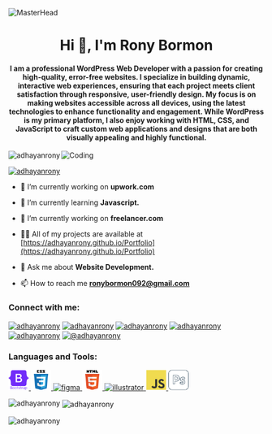 ![MasterHead](https://media.licdn.com/dms/image/D4D12AQE1ioPOFoNVCw/article-cover_image-shrink_600_2000/0/1679083748046?e=2147483647&v=beta&t=6pAfb6fO3GI0uXsLmzKqlZNtlv8FZrswVQODH-prBvY)



<h1 align="center">Hi 👋, I'm Rony Bormon</h1>
<h4 align="center">I am a professional WordPress Web Developer with a passion for creating high-quality, error-free websites. I specialize in building dynamic, interactive web experiences, ensuring that each project meets client satisfaction through responsive, user-friendly design. My focus is on making websites accessible across all devices, using the latest technologies to enhance functionality and engagement. While WordPress is my primary platform, I also enjoy working with HTML, CSS, and JavaScript to craft custom web applications and designs that are both visually appealing and highly functional.</h4>


<img align="right" alt="Coding" width="400" src="https://cdn.dribbble.com/users/1162077/screenshots/3848914/programmer.gif">



<p align="left"> <img src="https://komarev.com/ghpvc/?username=adhayanrony&label=Profile%20views&color=0e75b6&style=flat" alt="adhayanrony" /> </p>

<p align="left"> <a href="https://twitter.com/adhayanrony" target="blank"><img src="https://img.shields.io/twitter/follow/adhayanrony?logo=twitter&style=for-the-badge" alt="adhayanrony" /></a> </p>

- 🔭 I’m currently working on **upwork.com**

- 🌱 I’m currently learning **Javascript.**

- 🔭 I’m currently working on **freelancer.com**

- 👨‍💻 All of my projects are available at [https://adhayanrony.github.io/Portfolio](https://adhayanrony.github.io/Portfolio)

- 💬 Ask me about **Website Development.**

- 📫 How to reach me **ronybormon092@gmail.com**

<h3 align="left">Connect with me:</h3>
<p align="left">
<a href="https://twitter.com/adhayanrony" target="blank"><img align="center" src="https://raw.githubusercontent.com/rahuldkjain/github-profile-readme-generator/master/src/images/icons/Social/twitter.svg" alt="adhayanrony" height="30" width="40" /></a>
<a href="https://linkedin.com/in/adhayanrony" target="blank"><img align="center" src="https://raw.githubusercontent.com/rahuldkjain/github-profile-readme-generator/master/src/images/icons/Social/linked-in-alt.svg" alt="adhayanrony" height="30" width="40" /></a>
<a href="https://fb.com/adhayanrony" target="blank"><img align="center" src="https://raw.githubusercontent.com/rahuldkjain/github-profile-readme-generator/master/src/images/icons/Social/facebook.svg" alt="adhayanrony" height="30" width="40" /></a>
<a href="https://instagram.com/adhayanrony" target="blank"><img align="center" src="https://raw.githubusercontent.com/rahuldkjain/github-profile-readme-generator/master/src/images/icons/Social/instagram.svg" alt="adhayanrony" height="30" width="40" /></a>
<a href="https://www.behance.net/adhayanrony" target="blank"><img align="center" src="https://raw.githubusercontent.com/rahuldkjain/github-profile-readme-generator/master/src/images/icons/Social/behance.svg" alt="adhayanrony" height="30" width="40" /></a>
<a href="https://www.youtube.com/c/@adhayanrony" target="blank"><img align="center" src="https://raw.githubusercontent.com/rahuldkjain/github-profile-readme-generator/master/src/images/icons/Social/youtube.svg" alt="@adhayanrony" height="30" width="40" /></a>
</p>

<h3 align="left">Languages and Tools:</h3>
<p align="left"> <a href="https://getbootstrap.com" target="_blank" rel="noreferrer"> <img src="https://raw.githubusercontent.com/devicons/devicon/master/icons/bootstrap/bootstrap-plain-wordmark.svg" alt="bootstrap" width="40" height="40"/> </a> <a href="https://www.w3schools.com/css/" target="_blank" rel="noreferrer"> <img src="https://raw.githubusercontent.com/devicons/devicon/master/icons/css3/css3-original-wordmark.svg" alt="css3" width="40" height="40"/> </a> <a href="https://www.figma.com/" target="_blank" rel="noreferrer"> <img src="https://www.vectorlogo.zone/logos/figma/figma-icon.svg" alt="figma" width="40" height="40"/> </a> <a href="https://www.w3.org/html/" target="_blank" rel="noreferrer"> <img src="https://raw.githubusercontent.com/devicons/devicon/master/icons/html5/html5-original-wordmark.svg" alt="html5" width="40" height="40"/> </a> <a href="https://www.adobe.com/in/products/illustrator.html" target="_blank" rel="noreferrer"> <img src="https://www.vectorlogo.zone/logos/adobe_illustrator/adobe_illustrator-icon.svg" alt="illustrator" width="40" height="40"/> </a> <a href="https://developer.mozilla.org/en-US/docs/Web/JavaScript" target="_blank" rel="noreferrer"> <img src="https://raw.githubusercontent.com/devicons/devicon/master/icons/javascript/javascript-original.svg" alt="javascript" width="40" height="40"/> </a> <a href="https://www.photoshop.com/en" target="_blank" rel="noreferrer"> <img src="https://raw.githubusercontent.com/devicons/devicon/master/icons/photoshop/photoshop-line.svg" alt="photoshop" width="40" height="40"/> </a> </p>

<p><img align="left" src="https://github-readme-stats.vercel.app/api/top-langs?username=adhayanrony&show_icons=true&locale=en&layout=compact" alt="adhayanrony" /></p>

<p>&nbsp;<img align="center" src="https://github-readme-stats.vercel.app/api?username=adhayanrony&show_icons=true&locale=en" alt="adhayanrony" /></p>

<p><img align="center" src="https://github-readme-streak-stats.herokuapp.com/?user=adhayanrony&" alt="adhayanrony" /></p>
